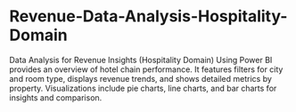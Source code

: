 # Revenue-Data-Analysis-Hospitality-Domain
Data Analysis for Revenue Insights (Hospitality Domain) Using Power BI provides an overview of hotel chain performance. It features filters for city and room type, displays revenue trends, and shows detailed metrics by property. Visualizations include pie charts, line charts, and bar charts for insights and comparison.
